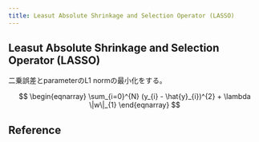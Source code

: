 ```yaml
---
title: Leasut Absolute Shrinkage and Selection Operator (LASSO)
---
```


## Leasut Absolute Shrinkage and Selection Operator (LASSO)
二乗誤差とparameterのL1 normの最小化をする。

$$
\begin{eqnarray}
    \sum_{i=0}^{N}
        (y_{i} - \hat{y}_{i})^{2}
    +
    \lambda
    \|w\|_{1}
\end{eqnarray}
$$

## Reference


